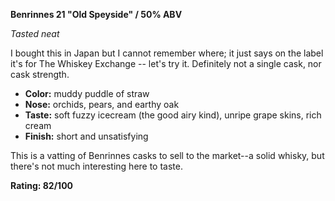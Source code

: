 **Benrinnes 21 "Old Speyside" / 50% ABV**

*Tasted neat*

I bought this in Japan but I cannot remember where; it just says on the label it's for The Whiskey Exchange -- let's try it.  Definitely not a single cask, nor cask strength.

* **Color:** muddy puddle of straw
* **Nose:** orchids, pears, and earthy oak
* **Taste:** soft fuzzy icecream (the good airy kind), unripe grape skins, rich cream
* **Finish:** short and unsatisfying

This is a vatting of Benrinnes casks to sell to the market--a solid whisky, but there's not much interesting here to taste.

**Rating: 82/100**